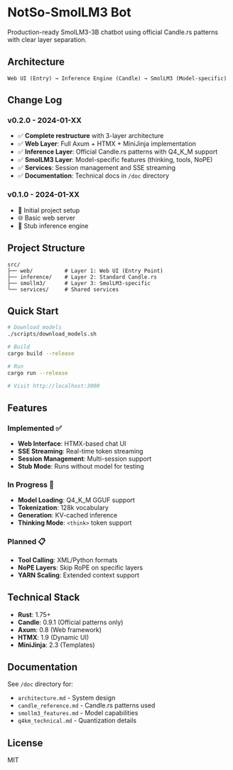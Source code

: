 # NotSo-SmolLM3 Bot

Production-ready SmolLM3-3B chatbot using official Candle.rs patterns with clear layer separation.

## Architecture

```
Web UI (Entry) → Inference Engine (Candle) → SmolLM3 (Model-specific)
```

## Change Log

### v0.2.0 - 2024-01-XX
- ✅ **Complete restructure** with 3-layer architecture
- ✅ **Web Layer**: Full Axum + HTMX + MiniJinja implementation
- ✅ **Inference Layer**: Official Candle.rs patterns with Q4_K_M support
- ✅ **SmolLM3 Layer**: Model-specific features (thinking, tools, NoPE)
- ✅ **Services**: Session management and SSE streaming
- ✅ **Documentation**: Technical docs in `/doc` directory

### v0.1.0 - 2024-01-XX
- 🚀 Initial project setup
- 🌐 Basic web server
- 🧠 Stub inference engine

## Project Structure

```
src/
├── web/          # Layer 1: Web UI (Entry Point)
├── inference/    # Layer 2: Standard Candle.rs
├── smollm3/      # Layer 3: SmolLM3-specific
└── services/     # Shared services
```

## Quick Start

```bash
# Download models
./scripts/download_models.sh

# Build
cargo build --release

# Run
cargo run --release

# Visit http://localhost:3000
```

## Features

### Implemented ✅
- **Web Interface**: HTMX-based chat UI
- **SSE Streaming**: Real-time token streaming
- **Session Management**: Multi-session support
- **Stub Mode**: Runs without model for testing

### In Progress 🚧
- **Model Loading**: Q4_K_M GGUF support
- **Tokenization**: 128k vocabulary
- **Generation**: KV-cached inference
- **Thinking Mode**: `<think>` token support

### Planned 📋
- **Tool Calling**: XML/Python formats
- **NoPE Layers**: Skip RoPE on specific layers
- **YARN Scaling**: Extended context support

## Technical Stack

- **Rust**: 1.75+
- **Candle**: 0.9.1 (Official patterns only)
- **Axum**: 0.8 (Web framework)
- **HTMX**: 1.9 (Dynamic UI)
- **MiniJinja**: 2.3 (Templates)

## Documentation

See `/doc` directory for:
- `architecture.md` - System design
- `candle_reference.md` - Candle.rs patterns used
- `smollm3_features.md` - Model capabilities
- `q4km_technical.md` - Quantization details

## License

MIT
